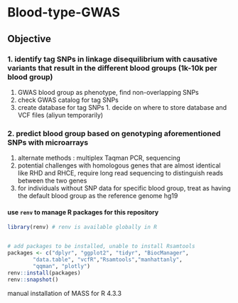 # Blood-type-GWAS
## Objective
### 1. identify tag SNPs in linkage disequilibrium with causative variants that result in the different blood groups (1k-10k per blood group) 
  1. GWAS blood group as phenotype, find non-overlapping SNPs
  2. check GWAS catalog for tag SNPs
  3. create database for tag SNPs 
    1. decide on where to store database and VCF files (aliyun temporarily)
### 2. predict blood group based on genotyping aforementioned SNPs with microarrays 
  1. alternate methods : multiplex Taqman PCR, sequencing
  2. potential challenges with homologous genes that are almost identical like RHD and RHCE, require long read sequencing to distinguish reads between the two genes
  3. for individuals without SNP data for specific blood group, treat as having the default blood group as the reference genome hg19 

#### use `renv` to manage R packages for this repository
```R
library(renv) # renv is available globally in R


# add packages to be installed, unable to install Rsamtools 
packages <- c("dplyr", "ggplot2", "tidyr", "BiocManager",  
 		"data.table", "vcfR","Rsamtools","manhattanly",  
		"qqman", "plotly") 
renv::install(packages)
renv::snapshot()
```

manual installation of MASS for R 4.3.3

